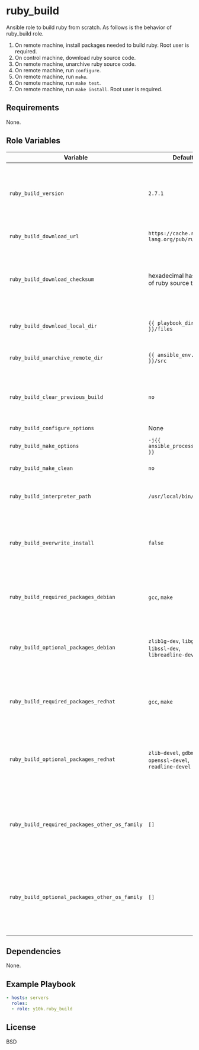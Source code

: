 ruby_build
=========

Ansible role to build ruby from scratch.
As follows is the behavior of ruby_build role.

1. On remote machine, install packages needed to build ruby.
   Root user is required.
2. On control machine, download ruby source code.
3. On remote machine, unarchive ruby source code.
4. On remote machine, run `configure`.
5. On remote machine, run `make`.
6. On remote machine, run `make test`.
7. On remote machine, run `make install`. Root user is required.

Requirements
------------

None.

Role Variables
--------------

| Variable                                     | Default                                                     | Description                                                                                      |
|----------------------------------------------|-------------------------------------------------------------|--------------------------------------------------------------------------------------------------|
|`ruby_build_version`                          |`2.7.1`                                                      |to change ruby's version, change version and checksum at the same time                            |
|`ruby_build_download_url`                     |`https://cache.ruby-lang.org/pub/ruby/2.7`                   |base URL of ruby's tarball                                                                        |
|`ruby_build_download_checksum`                |hexadecimal hash value of ruby source tarball                |to change ruby's version, change version and checksum at the same time                            |
|`ruby_build_download_local_dir`               |`{{ playbook_dir }}/files`                                   |download directory on control machine                                                             |
|`ruby_build_unarchive_remote_dir`             |`{{ ansible_env.HOME }}/src`                                 |unarchive directory on remote machine                                                             |
|`ruby_build_clear_previous_build`             |`no`                                                         |remove work directory on remote machine before build                                              |
|`ruby_build_configure_options`                |None                                                         |`configure` options                                                                               |
|`ruby_build_make_options`                     |`-j{{ ansible_processor_vcpus }}`                            |`make` options                                                                                    |
|`ruby_build_make_clean`                       |`no`                                                         |run `make clean` after build                                                                      |
|`ruby_build_interpreter_path`                 |`/usr/local/bin/ruby`                                        |install target path of ruby interpreter                                                           |
|`ruby_build_overwrite_install`                |`false`                                                      |overwrite install even if build target version ruby is already installed                          |
|`ruby_build_required_packages_debian`         |`gcc`, `make`                                                |minimum packages required to build on debian platform                                             |
|`ruby_build_optional_packages_debian`         |`zlib1g-dev`, `libgdbm-dev`, `libssl-dev`, `libreadline-dev` |packages required to build extension libraries on debian platform                                 |
|`ruby_build_required_packages_redhat`         |`gcc`, `make`                                                |minimum packages required to build on EL (RHEL, CentOS) platform                                  |
|`ruby_build_optional_packages_redhat`         |`zlib-devel`, `gdbm-devel`, `openssl-devel`, `readline-devel`|packages required to build extension libraries on EL (RHEL, CentOS) platform                      |
|`ruby_build_required_packages_other_os_family`|`[]`                                                         |minimum packages required to build, redefine for your other (not debian/EL) platform              |
|`ruby_build_optional_packages_other_os_family`|`[]`                                                         |packages required to build extension librarieson, redefine for your other (not debian/EL) platform|

Dependencies
------------

None.

Example Playbook
----------------

```yaml
- hosts: servers
  roles:
  - role: y10k.ruby_build
```

License
-------

BSD

